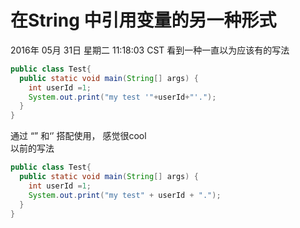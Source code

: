 # 在String 中引用变量的另一种形式

2016年 05月 31日 星期二 11:18:03 CST
看到一种一直以为应该有的写法
```java
public class Test{
  public static void main(String[] args) {
    int userId =1;
    System.out.print("my test '"+userId+"'.");
  }
}
```
通过 “” 和‘’ 搭配使用， 感觉很cool  
以前的写法
```java
public class Test{
  public static void main(String[] args) {
    int userId =1;
    System.out.print("my test" + userId + ".");
  }
}
```



